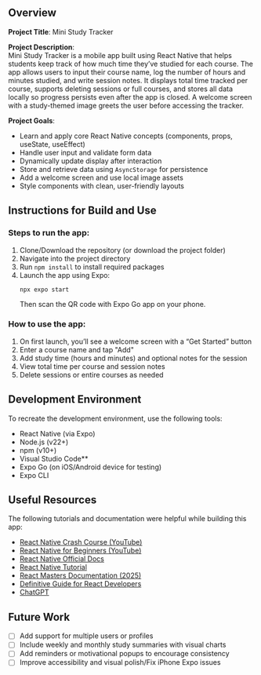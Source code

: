 ## Overview

**Project Title**: Mini Study Tracker

**Project Description**:  
Mini Study Tracker is a mobile app built using React Native that helps students keep track of how much time they’ve studied for each course. The app allows users to input their course name, log the number of hours and minutes studied, and write session notes. It displays total time tracked per course, supports deleting sessions or full courses, and stores all data locally so progress persists even after the app is closed. A welcome screen with a study-themed image greets the user before accessing the tracker.

**Project Goals**:

- Learn and apply core React Native concepts (components, props, useState, useEffect)
- Handle user input and validate form data
- Dynamically update display after interaction
- Store and retrieve data using `AsyncStorage` for persistence
- Add a welcome screen and use local image assets
- Style components with clean, user-friendly layouts

## Instructions for Build and Use

### Steps to run the app:

1. Clone/Download the repository (or download the project folder)
2. Navigate into the project directory
3. Run `npm install` to install required packages
4. Launch the app using Expo:
   ```
   npx expo start
   ```
   Then scan the QR code with Expo Go app on your phone.

### How to use the app:

1. On first launch, you’ll see a welcome screen with a “Get Started” button
2. Enter a course name and tap "Add"
3. Add study time (hours and minutes) and optional notes for the session
4. View total time per course and session notes
5. Delete sessions or entire courses as needed

## Development Environment

To recreate the development environment, use the following tools:

- React Native (via Expo)
- Node.js (v22+)
- npm (v10+)
- Visual Studio Code**
- Expo Go (on iOS/Android device for testing)
- Expo CLI

## Useful Resources

The following tutorials and documentation were helpful while building this app:

- [React Native Crash Course (YouTube)](https://youtu.be/bCpFbERgj7s)
- [React Native for Beginners (YouTube)](https://youtu.be/WDunoPNBxKA)
- [React Native Official Docs](https://reactnative.dev/)
- [React Native Tutorial](https://reactnative.dev/docs/tutorial?utm_source=chatgpt.com)
- [React Masters Documentation (2025)](https://medium.com/@reactmasters.in/react-native-documentation-for-2025-fbcff4d00bb4)
- [Definitive Guide for React Developers](https://blog.risingstack.com/a-definitive-react-native-guide-for-react-developers/?utm_source=chatgpt.com)
- [ChatGPT](https://chatgpt.com)

## Future Work

- [ ] Add support for multiple users or profiles
- [ ] Include weekly and monthly study summaries with visual charts
- [ ] Add reminders or motivational popups to encourage consistency
- [ ] Improve accessibility and visual polish/Fix iPhone Expo issues